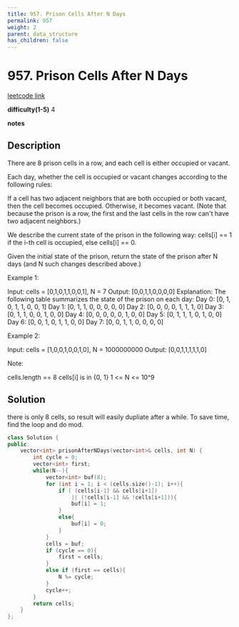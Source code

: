 ```yaml
---
title: 957. Prison Cells After N Days
permalink: 957
weight: 2
parent: data_structure
has_children: false
---
```

# 957. Prison Cells After N Days
[leetcode link](https://leetcode.com/problems/prison-cells-after-n-days/)

**difficulty(1-5)** 
4

**notes**   


## Description
There are 8 prison cells in a row, and each cell is either occupied or vacant.

Each day, whether the cell is occupied or vacant changes according to the following rules:

If a cell has two adjacent neighbors that are both occupied or both vacant, then the cell becomes occupied.
Otherwise, it becomes vacant.
(Note that because the prison is a row, the first and the last cells in the row can't have two adjacent neighbors.)

We describe the current state of the prison in the following way: cells[i] == 1 if the i-th cell is occupied, else cells[i] == 0.

Given the initial state of the prison, return the state of the prison after N days (and N such changes described above.)

 

Example 1:

Input: cells = [0,1,0,1,1,0,0,1], N = 7
Output: [0,0,1,1,0,0,0,0]
Explanation: 
The following table summarizes the state of the prison on each day:
Day 0: [0, 1, 0, 1, 1, 0, 0, 1]
Day 1: [0, 1, 1, 0, 0, 0, 0, 0]
Day 2: [0, 0, 0, 0, 1, 1, 1, 0]
Day 3: [0, 1, 1, 0, 0, 1, 0, 0]
Day 4: [0, 0, 0, 0, 0, 1, 0, 0]
Day 5: [0, 1, 1, 1, 0, 1, 0, 0]
Day 6: [0, 0, 1, 0, 1, 1, 0, 0]
Day 7: [0, 0, 1, 1, 0, 0, 0, 0]

Example 2:

Input: cells = [1,0,0,1,0,0,1,0], N = 1000000000
Output: [0,0,1,1,1,1,1,0]
 

Note:

cells.length == 8
cells[i] is in {0, 1}
1 <= N <= 10^9

## Solution
there is only 8 cells, so result will easily dupliate after a while. 
To save time, find the loop and do mod.

```c++
class Solution {
public:
    vector<int> prisonAfterNDays(vector<int>& cells, int N) {
        int cycle = 0;
        vector<int> first;
        while(N--){
            vector<int> buf(8);
            for (int i = 1; i < (cells.size()-1); i++){
                if ( (cells[i-1] && cells[i+1])
                    || (!cells[i-1] && !cells[i+1])){
                    buf[i] = 1;
                }
                else{
                    buf[i] = 0;
                }
            }
            cells = buf;
            if (cycle == 0){
                first = cells;
            }
            else if (first == cells){
                N %= cycle;
            }
            cycle++;
        }
        return cells;
    }
};
```



